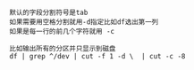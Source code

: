     默认的字段分割符号是tab
    如果需要用空格分割就用-d指定比如df选出第一列
    如果是每一行的前几个字符就用 -c
    
    比如输出所有的分区并只显示到磁盘
    df | grep ^/dev | cut -f 1 -d \  | cut -c -8
